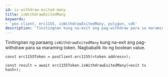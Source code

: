 ```yaml
---
id: is-withdraw-exited-many
title: isWithdrawExitedMany
keywords:
- 'pos client, erc1155, isWithdrawExitedMany, polygon, sdk'
description: 'Tinitingnan kung na-exit ang pag-withdraw para sa maraming token.'
---
```


Tinitingnan ng paraang `isWithdrawExitedMany` kung na-exit ang pag-withdraw para sa maraming token. Nagbabalik ito ng boolean value.

```
const erc1155Token = posClient.erc1155(<token address>);

const result = await erc1155Token.isWithdrawExitedMany(<exit tx hash>);

```
